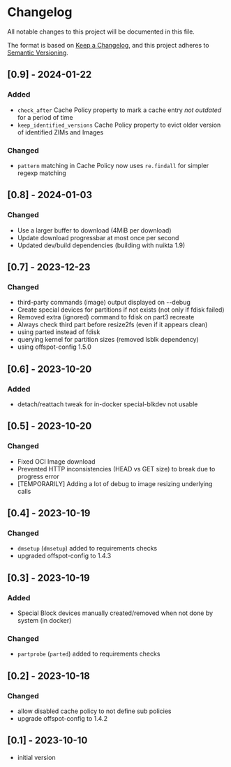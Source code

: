 # Changelog

All notable changes to this project will be documented in this file.

The format is based on [Keep a Changelog](https://keepachangelog.com/en/1.0.0/),
and this project adheres to [Semantic Versioning](https://semver.org/spec/v2.0.0.html).

## [0.9] - 2024-01-22

### Added

- `check_after` Cache Policy property to mark a cache entry _not outdated_ for a period of time
- `keep_identified_versions` Cache Policy property to evict older version of identified ZIMs and Images

### Changed

- `pattern` matching in Cache Policy now uses `re.findall` for simpler regexp matching

## [0.8] - 2024-01-03

### Changed

- Use a larger buffer to download (4MiB per download)
- Update download progressbar at most once per second
- Updated dev/build dependencies (building with nuikta 1.9)

## [0.7] - 2023-12-23

### Changed

- third-party commands (image) output displayed on --debug
- Create special devices for partitions if not exists (not only if fdisk failed)
- Removed extra (ignored) command to fdisk on part3 recreate
- Always check third part before resize2fs (even if it appears clean)
- using parted instead of fdisk
- querying kernel for partition sizes (removed lsblk dependency)
- using offspot-config 1.5.0

## [0.6] - 2023-10-20

### Added

- detach/reattach tweak for in-docker special-blkdev not usable

## [0.5] - 2023-10-20

### Changed

- Fixed OCI Image download
- Prevented HTTP inconsistencies (HEAD vs GET size) to break due to progress error
- [TEMPORARILY] Adding a lot of debug to image resizing underlying calls

## [0.4] - 2023-10-19

### Changed

- `dmsetup` (`dmsetup`) added to requirements checks
- upgraded offspot-config to 1.4.3

## [0.3] - 2023-10-19

### Added

- Special Block devices manually created/removed when not done by system (in docker)

### Changed

- `partprobe` (`parted`) added to requirements checks

## [0.2] - 2023-10-18

### Changed

- allow disabled cache policy to not define sub policies
- upgrade offspot-config to 1.4.2


## [0.1] - 2023-10-10

- initial version

